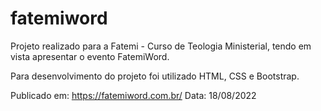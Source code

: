 # fatemiword

Projeto realizado para a Fatemi - Curso de Teologia Ministerial, tendo em vista apresentar o evento FatemiWord.

Para desenvolvimento do projeto foi utilizado HTML, CSS e Bootstrap.

Publicado em: https://fatemiword.com.br/
Data: 18/08/2022